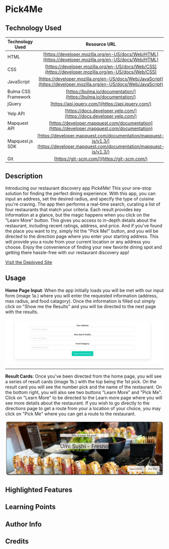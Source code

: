 # Pick4Me

## Technology Used

| Technology Used     |                                                           Resource URL                                                           |
| ------------------- | :------------------------------------------------------------------------------------------------------------------------------: |
| HTML                |              [https://developer.mozilla.org/en-US/docs/Web/HTML](https://developer.mozilla.org/en-US/docs/Web/HTML)              |
| CSS                 |               [https://developer.mozilla.org/en-US/docs/Web/CSS](https://developer.mozilla.org/en-US/docs/Web/CSS)               |
| JavaScript          |        [https://developer.mozilla.org/en-US/docs/Web/JavaScript](https://developer.mozilla.org/en-US/docs/Web/JavaScript)        |
| Bulma CSS Framework |                                [https://bulma.io/documentation/](https://bulma.io/documentation/)                                |
| jQuery              |                                        [https://api.jquery.com/](https://api.jquery.com/)                                        |
| Yelp API            |                               [https://docs.developer.yelp.com/](https://docs.developer.yelp.com/)                               |
| Mapquest API        |                   [https://developer.mapquest.com/documentation](https://developer.mapquest.com/documentation)                   |
| Mapquest.js SDK     | [https://developer.mapquest.com/documentation/mapquest-js/v1.3/](https://developer.mapquest.com/documentation/mapquest-js/v1.3/) |
| Git                 |                                           [https://git-scm.com/](https://git-scm.com/)                                           |

## Description

Introducing our restaurant discovery app Pick4Me! This your one-stop solution for finding the perfect dining experience. With this app, you can input an address, set the desired radius, and specify the type of cuisine you're craving. The app then performs a real-time search, curating a list of four restaurants that match your criteria. Each result provides key information at a glance, but the magic happens when you click on the "Learn More" button. This gives you access to in-depth details about the restaurant, including recent ratings, address, and price. And if you've found the place you want to try, simply hit the "Pick Me!" button, and you will be directed to the direction page where you enter your starting address. This will provide you a route from your current location or any address you choose. Enjoy the convenience of finding your new favorite dining spot and getting there hassle-free with our restaurant discovery app!

[Visit the Deployed Site](https://jacastro619.github.io/Pick4Me/)

## Usage

**Home Page Input**: When the app initially loads you will be met with our input form (image 1a.) where you will enter the requested information (address, max radius, and food catagory). Once the information is filled out simply click on "Show me the Results" and you will be directed to the next page with the results.

![Screenshot of home page form](./assets/images/Home%20Page%20Input%20screenshot.JPG)

---

**Result Cards**: Once you've been directed from the home page, you will see a series of result cards (image 1b.) with the top being the 1st pick. On the result card you will see the number pick and the name of the restaurant. On the bottom right, you will also see two buttons "Learn More" and "Pick Me". Click on "Learn More" to be directed to the Learn more page where you will see more details about the restaurant. If you wish to go directly to the directions page to get a route from your a location of your choice, you may click on "Pick Me" where you can get a route to the restaurant.

![Screenshot of result cards](./assets/images/Result%20card%20screenshot.JPG)

## Highlighted Features

## Learning Points

## Author Info

## Credits

